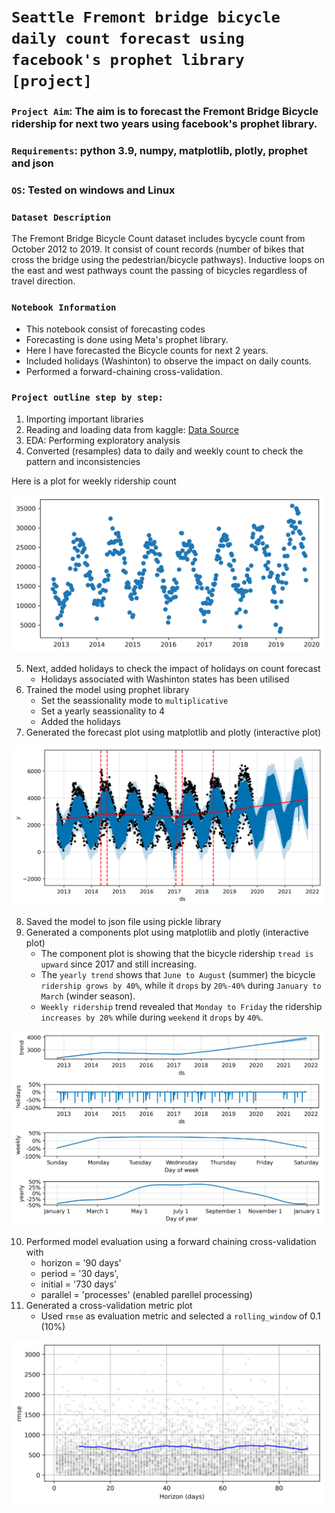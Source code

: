 # `Seattle Fremont bridge bicycle daily count forecast using facebook's prophet library [project]`

### `Project Aim`: The aim is to forecast the Fremont Bridge Bicycle ridership for next two years using facebook's prophet library.

### `Requirements`: python 3.9, numpy, matplotlib, plotly, prophet and json

### `OS`: Tested on windows and Linux

### `Dataset Description`
The Fremont Bridge Bicycle Count dataset includes bycycle count from October 2012 to 2019. It consist of count records (number of bikes that cross the bridge using the pedestrian/bicycle pathways). 
Inductive loops on the east and west pathways count the passing of bicycles regardless of travel direction.

### `Notebook Information`

* This notebook consist of forecasting codes
* Forecasting is done using Meta's prophet library. 
* Here I have forecasted the Bicycle counts for next 2 years.
* Included holidays (Washinton) to observe the impact on daily counts.
* Performed a forward-chaining cross-validation.

### `Project outline step by step:`

1. Importing important libraries
2. Reading and loading data from kaggle: [Data Source](https://www.kaggle.com/datasets/city-of-seattle/seattle-fremont-bridge-hourly-bicycle-counts)
3. EDA: Performing exploratory analysis
4. Converted (resamples) data to daily and weekly count to check the pattern and inconsistencies

Here is a plot for weekly ridership count

<img src="weekly_pattern.png" width="500">

5. Next, added holidays to check the impact of holidays on count forecast
    * Holidays associated with Washinton states has been utilised
6. Trained the model using prophet library
    * Set the seassionality mode to `multiplicative`
    * Set a yearly seassionality to 4
    * Added the holidays 
7. Generated the forecast plot using matplotlib and plotly (interactive plot)

<img src="forecastplot.png" width="500">

8. Saved the model to json file using pickle library
9. Generated a components plot using matplotlib and plotly (interactive plot)
    * The component plot is showing that the bicycle ridership `tread is upward` since 2017 and still increasing.
    * The `yearly trend` shows that `June to August` (summer) the bicycle `ridership grows by 40%`, while it `drops` by `20%-40%` during `January to March` (winder season).
    * `Weekly ridership` trend revealed that `Monday to Friday` the ridership `increases by 20%` while during `weekend` it `drops` by `40%`.

<img src="components_plot.png" width="500">

10. Performed model evaluation using a forward chaining cross-validation with
    * horizon = '90 days'
    * period = '30 days',
    * initial = '730 days'
    * parallel = 'processes' (enabled parellel processing)
11. Generated a cross-validation metric plot
    * Used `rmse` as evaluation metric and selected a `rolling_window` of 0.1 (10%)

<img src="cross_validation_plot.png" width="500">

